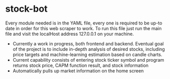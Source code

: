 # stock-bot
Every module needed is in the YAML file, every one is required to be up-to date in order for this web scraper to work.
To run this file just run the main file and visit the localHost address 127.0.0.1 on your machine.
- Currently a work in progress, both frontend and backend. Eventual goal of the project is to include in-depth analysis of desired stocks, including price targets and machine-learning estimation based on candle charts.
- Current capability consists of entering stock ticker symbol and program returns stock price, CAPM function result, and stock information
- Automatically pulls up market information on the home screen
